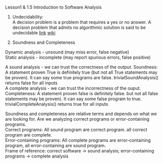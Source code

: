Lesson1 & 1.5 Introduction to Software Analysis </br>

1. Undecidability: </br>
A decision problem is a problem that requires a yes or no answer. A decision problem that admits no algorithmic solution is said to be undecidable [link](https://www.cs.rochester.edu/u/nelson/courses/csc_173/computability/undecidable.html#:~:text=Definition%3A%20A%20decision%20problem%20is,is%20said%20to%20be%20undecidable.) [wiki](https://en.wikipedia.org/wiki/Undecidable_problem)</br>


2. Soundness and Completeness</br>

Dynamic analysis - unsound (may miss error, false negative)</br>
Static analysis - incomplete (may report spurious errors, false positive)</br>

A sound analysis - we can trust the correctness of the output. Soundness: A statement proven True is definitely true (but not all True statements may be proven). It can say some true programs are false. trivialSoundAnalysis() returns false for all inputs</br>
A complete analysis - we can trust the incorrectness of the ouput. Completeness:  A statement proven false is definitely false. but not all false statements may be proven). It can say some false program to true. trivialCompleteAnalysis() returns true for all inputs</br>

Soundness and completeness are relative terms and depends on what we are looking for. Are we analyzing correct programs or error-containing programs.</br>
Correct programs: All sound program are correct program. all correct program are complete. </br>
Error-containing programs: All complete programs are error-containing program, all error-containing are sound program.</br>
Frame of reference: correct software -> sound analysis; error-containing programs -> complete analysis</br>


